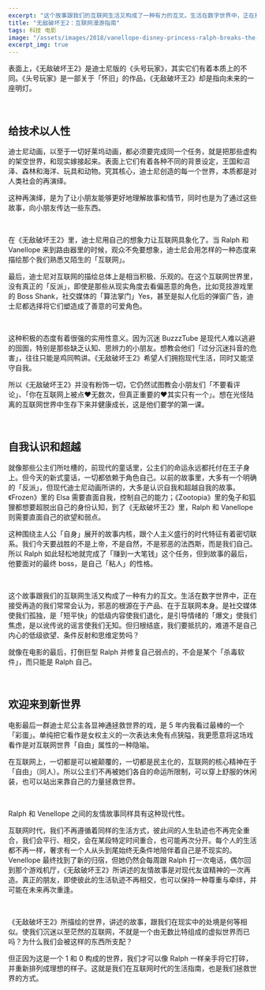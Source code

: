 ```yaml
---
excerpt: "这个故事跟我们的互联网生活又构成了一种有力的互文。生活在数字世界中，正在接受再造的我们常常会认为，邪恶的根源在于产品、在于互联网本身。是社交媒体使我们孤独，是「短平快」的低级内容使我们退化，是引导情绪的「爆文」使我们焦虑，是以讹传讹的谣言使我们无知。但归根结底，我们要抵抗的，难道不是自己内心的低级欲望、条件反射和思维定势吗？"
title: "无敌破坏王2：互联网漫游指南"
tags: 科技 电影
image: "/assets/images/2018/vanellope-disney-princess-ralph-breaks-the-internet-wreck-it-ralph-2-movie-2018-s7413.jpg"
excerpt_img: true
---
```


表面上，《无敌破坏王2》是迪士尼版的《头号玩家》，其实它们有着本质上的不同。《头号玩家》是一部关于「怀旧」的作品，《无敌破坏王2》却是指向未来的一座明灯。

<br>

## 给技术以人性
迪士尼动画，以至于一切好莱坞动画，都必须要完成同一个任务，就是把那些虚构的架空世界，和现实嫁接起来。表面上它们有着各种不同的背景设定，王国和沼泽、森林和海洋、玩具和动物。究其核心，迪士尼创造的每一个世界，本质都是对人类社会的再演绎。

这种再演绎，是为了让小朋友能够更好地理解故事和情节，同时也是为了通过这些故事，向小朋友传达一些东西。

<br>

在《无敌破坏王2》里，迪士尼用自己的想象力让互联网具象化了。当 Ralph 和 Vanellope 来到路由器里的时候，观众不免要想象，迪士尼会用怎样的一种态度来描绘那个我们熟悉又陌生的「互联网」。

最后，迪士尼对互联网的描绘总体上是相当积极、乐观的。在这个互联网世界里，没有真正的「反派」，即使是那些从现实角度去看偏恶意的角色，比如竞技游戏里的 Boss Shank，社交媒体的「算法掌门」Yes，甚至是拟人化后的弹窗广告，迪士尼都选择将它们塑造成了善意的可爱角色。

<br>

这种积极的态度有着很强的实用性意义。因为沉迷 BuzzzTube 是现代人难以逃避的囹圄，特别是那些缺乏认知、思辨力的小朋友。想教会他们「过分沉迷抖音的危害」，往往只能是鸡同鸭讲。《无敌破坏王2》希望人们拥抱现代生活，同时又能坚守自我。

所以《无敌破坏王2》并没有粉饰一切，它仍然试图教会小朋友们「不要看评论」、「你在互联网上被点❤️无数次，但真正重要的❤️其实只有一个」。想在光怪陆离的互联网世界中生存下来并健康成长，这是他们要学的第一课。

<br>

## 自我认识和超越
就像那些公主们所吐槽的，前现代的童话里，公主们的命运永远都托付在王子身上。但今天的新式童话，一切都依赖于角色自己。以前的故事里，大多有一个明确的「反派」，但现代迪士尼动画所讲的，大多是认识自我和超越自我的故事。《Frozen》里的 Elsa 需要直面自我，控制自己的能力；《Zootopia》里的兔子和狐狸都想要超脱出自己的身份认知，到了《无敌破坏王2》里，Ralph 和 Vanellope 则需要直面自己的欲望和弱点。

这种围绕主人公「自身」展开的故事内核，跟个人主义盛行的时代特征有着密切联系。我们今天要战胜的不是上帝，不是自然，不是邪恶的法西斯，而是我们自己。所以 Ralph 如此轻松地就完成了「赚到一大笔钱」这个任务，但到故事的最后，他要面对的最终 boss，是自己「粘人」的性格。

<br>

这个故事跟我们的互联网生活又构成了一种有力的互文。生活在数字世界中，正在接受再造的我们常常会认为，邪恶的根源在于产品、在于互联网本身。是社交媒体使我们孤独，是「短平快」的低级内容使我们退化，是引导情绪的「爆文」使我们焦虑，是以讹传讹的谣言使我们无知。但归根结底，我们要抵抗的，难道不是自己内心的低级欲望、条件反射和思维定势吗？

就像在电影的最后，打倒巨型 Ralph 并修复自己弱点的，不会是某个「杀毒软件」，而只能是 Ralph 自己。

<br>

## 欢迎来到新世界
电影最后一群迪士尼公主各显神通拯救世界的戏，是 5 年内我看过最棒的一个「彩蛋」。单纯把它看作是女权主义的一次表达未免有点狭隘，我更愿意将这场戏看作是对互联网世界「自由」属性的一种隐喻。

在互联网上，一切都是可以被颠覆的，一切都是民主化的，互联网的核心精神在于「自由」（同人）。所以公主们不再被她们各自的命运所限制，可以穿上舒服的休闲装，也可以站出来靠自己的力量拯救世界。

<br>

Ralph 和 Venellope 之间的友情故事同样具有这种现代性。

互联网时代，我们不再遵循着同样的生活方式，彼此间的人生轨迹也不再完全重合，我们会平行、相交，会在某段特定时间重合，也可能再次分开。每个人的生活都不再一样，奢求有一个人从头到尾始终无条件地陪伴着自己是不现实的。Venellope 最终找到了新的归宿，但她仍然会每周跟 Ralph 打一次电话，偶尔回到那个游戏机厅，《无敌破坏王2》所讲述的友情故事是对现代友谊精神的一次再造。真正的朋友，即使彼此的生活轨迹不再相交，也可以保持一种尊重与牵绊，并可能在未来再次重逢。

<br>

《无敌破坏王2》所描绘的世界，讲述的故事，跟我们在现实中的处境是何等相似。使我们沉迷以至茫然的互联网，不就是一个由无数比特组成的虚拟世界而已吗？为什么我们会被这样的东西所支配？

但正因为这是一个 1 和 0 构成的世界，我们才可以像 Ralph 一样亲手将它打碎，并重新排列成理想的样子。这就是我们在互联网时代的生活指南，也是我们拯救世界的方式。